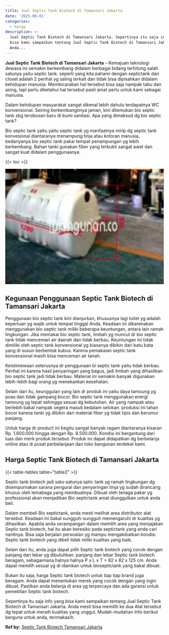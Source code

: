 ```yaml
---
title: Jual Septic Tank Biotech di Tamansari Jakarta
date: '2025-08-01'
categories:
  - harga
description: >-
  Jual Septic Tank Biotech di Tamansari Jakarta. Sepertinya itu saja info yang
  bisa kami sampaikan tentang Jual Septic Tank Biotech di Tamansari Jakarta.
  Anda...
---
```


**Jual Septic Tank Biotech di Tamansari Jakarta** – Kemajuan teknologi dewasa ini semakin berkembang didalam berbagai bidang terhitung salah satunya yaitu septic tank. seperti yang kita pahami dengan septictank dan closet adalah 2 perihal yg saling terkait dan tidak bisa dipisahkan didalam kehidupan manusia. Membicarakan hal tersebut bisa saja nampak tabu dan asing, tapi perlu diketahui hal tersebut pasti amat perlu untuk kami sebagai manusia.

Dalam kehidupan masyarakat sangat dikenal lebih dahulu terdapatnya WC konvensional. Seiring berkembangnnya jaman, kini ditemukan bio septic tank sbg terobosan baru di bumi sanitasi. Apa yang dimaksud dg bio septic tank?

Bio septic tank yaitu yaitu septic tank yg manfaatnya mirip dg septic tank konvesional diantaranya menampung tinja atau kotoran manusia, bedanyanya bio septic tank pakai tempat penampungan yg lebih berkembang. Bahan tanki gunakan fiber yang terbukti sangat awet dan sangat kuat didalam penggunaanya.

{{< toc >}}

![Jual Septic Tank Biotech di Tamansari Jakarta](/images/jual-bio-septictank-04.png)

## Kegunaan Penggunaan Septic Tank Biotech di Tamansari Jakarta

Penggunaan bio septic tank kini dianjurkan, khususnya lagi toilet yg adalah keperluan yg wajib untuk tempat tinggal Anda. Keadaan ini dikarenakan menggunakan bio septic tank miliki beberapa keuntungan, antara lain ramah lingkungan. Jika memakai bio septic tank, limbah yg muncul dr bio septic tank tidak mencemari air daerah dan tidak berbau. Keuntungan ini tidak dimiliki oleh septic tank konvensional yg biasanya dibikin dari batu bata yang di susun berbentuk kubus. Karena pemakaian septic tank konvensional masih bisa mencemari air tanah.

Keistimewaan seterusnya dr penggunaan bi septic tank yaitu tidak berbau. Perihal ini karena hasil penyaringan yang bagus, jadi limbah yang dihasilkan bio septic tank jadi tidak berbau. Material ini semakin banyak digunakan lebih-lebih bagi orang yg menekankan kesehatan.

Selain dari itu, keunggulan yang lain dr produk ini yaitu daya tamoung yg poas dan tidak gampang bocor. Bio septic tank menggunakan energi tamoung yg tepat sehingga sesuai dg kebutuhan. Air yang nampak atau berlebih bakal nampak segera masuk kedalam selokan. produksi ini tahan bocor karena tanki yg dibikin dari material fiber yg tidak tipis dan berumur panjang.

Untuk harga dr product ini begitu sangat banyak ragam diantaranya kisaran Rp. 1.600.000 hingga dengan Rp. 8.500.000. Kondisi ini bergantung dari luas dan merk produk tersebut. Produk ini dapat didapatkan dg berbelanja online atau di pusat perbelanjaan dan toko bangunan terdekat kami.

## Harga Septic Tank Biotech di Tamansari Jakarta

{{< table-tables table="table2" >}}

Septic tank biotech jadi satu-satunya sptic tank yg ramah lingkungan dg disempurnakan sarana pengurai dan penyaringan tinja yg sudah dirancang khusus oleh lemabaga yang membuatnya. Dibuat oleh tenaga pakar yg professional akan menjadikan Bio septictank amat diunggulkan untuk anda beli.

Dalam membeli Bio septictank, anda mesti melihat area distributor alat tersebut. Keadaan ini bakal sungguh-sungguh memengaruhi dr kualitas yg dihasilkan. Apabila anda serampangan dalam memilih area yang menjajakan Septic tank biotech, hal itu akan beresiko pada septictank yang anda cari nantinya. Bisa saja berjalan persoalan yg mampu mengakibatkan kondisi Septic tank biotech yang dibeli tidak miliki kualitas yang baik.

Selain dari itu, anda juga dapat pilih Septic tank biotech yang cocok dengan panjang dan lebar yg dibutuhkan. panjang dan lebar Septic tank biotech beragam, sebagaimana halnya halnya P x L x T = 82 x 82 x 125 cm. Anda dapat memilih sesuai yg di idamkan untuk bioseptictank yang bakal dibuat.

Bukan itu saja, harga Septic tank biotech untuk tiap tiap brand juga beragam. Anda dapat menentukan merek yang cocok dengan yang ingin dibuat. Pastikan anda belanja di area yg terpercaya dan ada garansi untuk pemeblian Septic tank biotech.

Sepertinya itu saja info yang bisa kami sampaikan tentang Jual Septic Tank Biotech di Tamansari Jakarta. Anda mesti bisa memilih ke dua Alat tersebut dg tepat untuk meraih kualitas yang unggul. Mudah-mudahan Info berikut berguna untuk anda, terimakasih.

**Ref by:** [Septic Tank Biotech Tamansari Jakarta](https://id.wikipedia.org/wiki/Septic)
